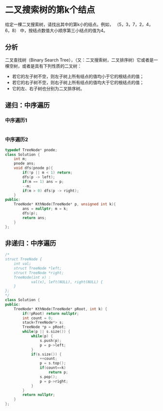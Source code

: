 # 二叉搜索树的第k个结点

给定一棵二叉搜索树，请找出其中的第k小的结点。例如， （5，3，7，2，4，6，8） 中，按结点数值大小顺序第三小结点的值为4。

## 分析

二叉查找树（Binary Search Tree），（又：二叉搜索树，二叉排序树）它或者是一棵空树，或者是具有下列性质的二叉树：

- 若它的左子树不空，则左子树上所有结点的值均小于它的根结点的值；
- 若它的右子树不空，则右子树上所有结点的值均大于它的根结点的值；
- 它的左、右子树也分别为二叉排序树。

## 递归：中序遍历

### 中序遍历1

```cpp

```

### 中序遍历2

```cpp
typedef TreeNode* pnode;
class Solution {
    int m;
    pnode ans;
    void dfs(pnode p){
        if(!p || m < 1) return;
        dfs(p -> left);
        if(m == 1) ans = p;
        --m;
        if(m > 0) dfs(p -> right);
    }
public:
    TreeNode* KthNode(TreeNode* p, unsigned int k){
        ans = nullptr; m = k;
        dfs(p);
        return ans; 
    }
};
```

## 非递归：中序遍历

```cpp
/*
struct TreeNode {
    int val;
    struct TreeNode *left;
    struct TreeNode *right;
    TreeNode(int x) :
            val(x), left(NULL), right(NULL) {
    }
};
*/
class Solution {
public:
    TreeNode* KthNode(TreeNode* pRoot, int k) {
        if(!pRoot) return nullptr;
        int count = 0;
        stack<TreeNode*> s;
        TreeNode *p = pRoot;
        while(p || s.size()) {
            while(p) {
                s.push(p);
                p = p->left;
            }
            if(s.size()) {
                ++count;
                p = s.top();
                if(count==k)
                    return p;
                s.pop();
                p = p->right;
            }
        }
        return nullptr;
    }
};
```
